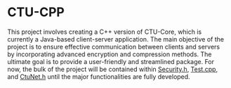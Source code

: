 # CTU-CPP
This project involves creating a C++ version of CTU-Core, which is currently a Java-based client-server application. The main objective of the project is to ensure effective communication between clients and servers by incorporating advanced encryption and compression methods. The ultimate goal is to provide a user-friendly and streamlined package. For now, the bulk of the project will be contained within [Security.h](https://github.com/FentusGames/CTU-CPP/blob/main/Security.h), [Test.cpp](https://github.com/FentusGames/CTU-CPP/blob/main/Test.cpp), and [CtuNet.h](https://github.com/FentusGames/CTU-CPP/blob/main/CtuNet.h) until the major functionalities are fully developed.
